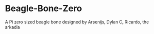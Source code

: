 # Beagle-Bone-Zero
A Pi zero sized beagle bone designed by  Arsenijs, Dylan C, Ricardo, the arkadia
